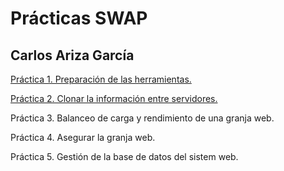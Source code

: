 # Prácticas SWAP
## Carlos Ariza García  

[Práctica 1. Preparación de las herramientas.](https://github.com/AGCarlos/Swap_1718_CAG/blob/master/practicas/P1/memoriaP1.md)

[Práctica 2. Clonar la información entre servidores.](https://github.com/AGCarlos/SWAP_1718/blob/master/practicas/P2/memoriaP2.md)

Práctica 3. Balanceo de carga y rendimiento de una granja web.

Práctica 4. Asegurar la granja web.

Práctica 5. Gestión de la base de datos del sistem web.
